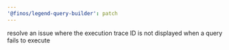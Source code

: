 ```yaml
---
'@finos/legend-query-builder': patch
---
```


resolve an issue where the execution trace ID is not displayed when a query fails to execute
